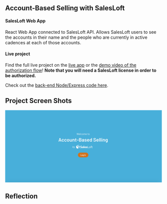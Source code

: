 ## Account-Based Selling with SalesLoft

#### SalesLoft Web App

React Web App connected to SalesLoft API.  Allows SalesLoft users to see the accounts in their name and the people who are currently in active cadences at each of those accounts.

#### Live project

Find the full live project on the [live app](https://shaundai-salesloft.surge.sh) or the [demo video of the authorization flow](https://share.vidyard.com/watch/SJDNmtNSmnPKhrdraGQTNM?)!  **Note that you will need a SalesLoft license in order to be authorized.**

Check out the [back-end Node/Express code here](https://github.com/shaundai/shaundai-salesloft-node).

## Project Screen Shots
![Homepage screenshot](./public/images/homepage.png?raw=true "Homepage")

## Reflection
